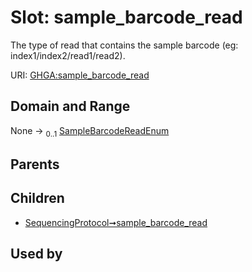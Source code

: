 
# Slot: sample_barcode_read


The type of read that contains the sample barcode (eg: index1/index2/read1/read2).

URI: [GHGA:sample_barcode_read](https://w3id.org/GHGA/sample_barcode_read)


## Domain and Range

None &#8594;  <sub>0..1</sub> [SampleBarcodeReadEnum](SampleBarcodeReadEnum.md)

## Parents


## Children

 *  [SequencingProtocol➞sample_barcode_read](SequencingProtocol_sample_barcode_read.md)

## Used by

